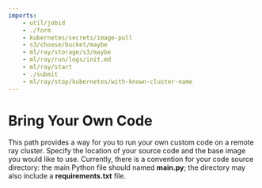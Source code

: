 ```yaml
---
imports:
    - util/jobid
    - ./form
    - kubernetes/secrets/image-pull
    - s3/choose/bucket/maybe
    - ml/ray/storage/s3/maybe
    - ml/ray/run/logs/init.md
    - ml/ray/start
    - ./submit
    - ml/ray/stop/kubernetes/with-known-cluster-name
---
```


# Bring Your Own Code

This path provides a way for you to run your own custom code on a
remote ray cluster.  Specify the location of your source code and the
base image you would like to use. Currently, there is a convention for
your code source directory: the main Python file should named
**main.py**; the directory may also include a **requirements.txt**
file.
